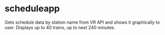# scheduleapp
Gets schedule data by station name from VR API and shows it graphically to user.
Displays up to 40 trains, up to next 240 minutes.
